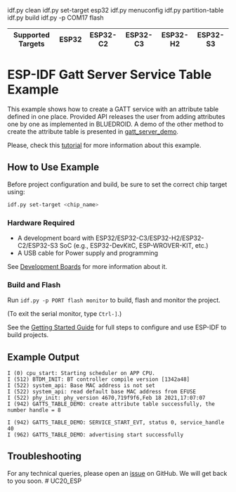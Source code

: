idf.py clean 
idf.py set-target esp32 
idf.py menuconfig 
idf.py partition-table 
idf.py build
idf.py -p COM17 flash 



| Supported Targets | ESP32 | ESP32-C2 | ESP32-C3 | ESP32-H2 | ESP32-S3 |
| ----------------- | ----- | -------- | -------- | -------- | -------- |

# ESP-IDF Gatt Server Service Table Example

This example shows how to create a GATT service with an attribute table defined in one place. Provided API releases the user from adding attributes one by one as implemented in BLUEDROID. A demo of the other method to create the attribute table is presented in [gatt_server_demo](../gatt_server).

Please, check this [tutorial](tutorial/Gatt_Server_Service_Table_Example_Walkthrough.md) for more information about this example.

## How to Use Example

Before project configuration and build, be sure to set the correct chip target using:

```bash
idf.py set-target <chip_name>
```

### Hardware Required

* A development board with ESP32/ESP32-C3/ESP32-H2/ESP32-C2/ESP32-S3 SoC (e.g., ESP32-DevKitC, ESP-WROVER-KIT, etc.)
* A USB cable for Power supply and programming

See [Development Boards](https://www.espressif.com/en/products/devkits) for more information about it.

### Build and Flash

Run `idf.py -p PORT flash monitor` to build, flash and monitor the project.

(To exit the serial monitor, type ``Ctrl-]``.)

See the [Getting Started Guide](https://idf.espressif.com/) for full steps to configure and use ESP-IDF to build projects.

## Example Output

```
I (0) cpu_start: Starting scheduler on APP CPU.
I (512) BTDM_INIT: BT controller compile version [1342a48]
I (522) system_api: Base MAC address is not set
I (522) system_api: read default base MAC address from EFUSE
I (522) phy_init: phy_version 4670,719f9f6,Feb 18 2021,17:07:07
I (942) GATTS_TABLE_DEMO: create attribute table successfully, the number handle = 8

I (942) GATTS_TABLE_DEMO: SERVICE_START_EVT, status 0, service_handle 40
I (962) GATTS_TABLE_DEMO: advertising start successfully
```

## Troubleshooting

For any technical queries, please open an [issue](https://github.com/espressif/esp-idf/issues) on GitHub. We will get back to you soon.
#   U C 2 0 _ E S P  
 